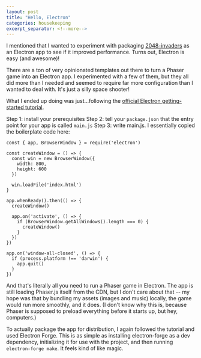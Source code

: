 ```yaml
---
layout: post
title: "Hello, Electron"
categories: housekeeping
excerpt_separator: <!--more-->
---
```


I mentioned that I wanted to experiment with packaging [2048-invaders](/2048-invaders.html) as an Electron app to see if it improved performance. Turns out, Electron is easy (and awesome)!

There are a ton of very opinionated templates out there to turn a Phaser game into an Electron app. I experimented with a few of them, but they all did more than I needed and seemed to require far more configuration than I wanted to deal with. It's just a silly space shooter!

<!--more-->

What I ended up doing was just...following the [official Electron getting-started tutorial](https://www.electronjs.org/docs/latest/tutorial/tutorial-prerequisites).

Step 1: install your prerequisites
Step 2: tell your `package.json` that the entry point for your app is called `main.js`
Step 3: write main.js. I essentially copied the boilerplate code here:

```
const { app, BrowserWindow } = require('electron')

const createWindow = () => {
  const win = new BrowserWindow({
    width: 800,
    height: 600
  })

  win.loadFile('index.html')
}

app.whenReady().then(() => {
  createWindow()

  app.on('activate', () => {
    if (BrowserWindow.getAllWindows().length === 0) {
      createWindow()
    }
  })
})

app.on('window-all-closed', () => {
  if (process.platform !== 'darwin') {
    app.quit()
  }
})
```

And that's literally all you need to run a Phaser game in Electron. The app is still loading Phaser.js itself from the CDN, but I don't care about that -- my hope was that by bundling my assets (images and music) locally, the game would run more smoothly, and it does. (I don't know why this is, because Phaser is supposed to preload everything before it starts up, but hey, computers.)

To actually package the app for distribution, I again followed the tutorial and used Electron Forge. This is as simple as installing electron-forge as a dev dependency, initializing it for use with the project, and then running `electron-forge make`. It feels kind of like magic.
